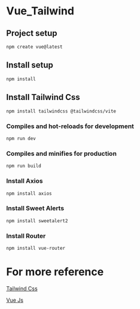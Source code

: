 # Vue_Tailwind

## Project setup
```
npm create vue@latest
```

## Install setup
```
npm install
```

## Install Tailwind Css
```
npm install tailwindcss @tailwindcss/vite
```


### Compiles and hot-reloads for development
```
npm run dev
```

### Compiles and minifies for production
```
npm run build
```

### Install Axios
```
npm install axios
```

### Install Sweet Alerts
```
npm install sweetalert2
```

### Install Router
```
npm install vue-router
```


# For more reference 


[Tailwind Css](https://tailwindcss.com/docs/installation/using-vite)

[Vue Js](https://vuejs.org/guide/quick-start.html)